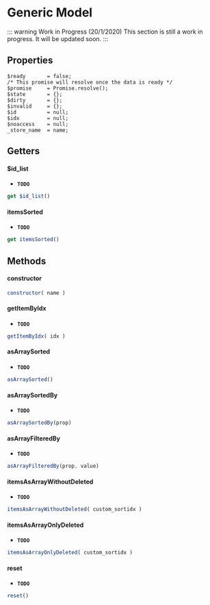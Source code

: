 # Generic Model

::: warning Work in Progress (20/1/2020)
This section is still a work in progress. It will be updated soon.
:::

## Properties

```
$ready       = false;
/* This promise will resolve once the data is ready */
$promise     = Promise.resolve();
$state       = {};
$dirty       = {};
$invalid     = {};
$id          = null;
$idx         = null;
$noaccess    = null;
_store_name  = name;
```

## Getters

#### $id_list
- **`TODO`**
```js
get $id_list()
```

#### itemsSorted
- **`TODO`**
```js
get itemsSorted()
```

## Methods

#### constructor
```js
constructor( name )
```

#### getItemByIdx
- **`TODO`**
```js
getItemByIdx( idx )
```

#### asArraySorted
- **`TODO`**
```js
asArraySorted()
```

#### asArraySortedBy
- **`TODO`**
```js
asArraySortedBy(prop)
```

#### asArrayFilteredBy
- **`TODO`**
```js
asArrayFilteredBy(prop, value)
```

#### itemsAsArrayWithoutDeleted
- **`TODO`**
```js
itemsAsArrayWithoutDeleted( custom_sortidx )
```

#### itemsAsArrayOnlyDeleted
- **`TODO`**
```js
itemsAsArrayOnlyDeleted( custom_sortidx )
```

#### reset
- **`TODO`**
```js
reset()
```
